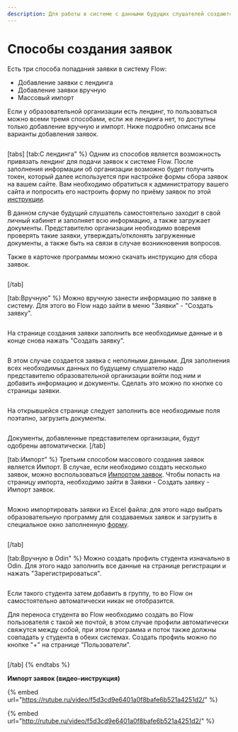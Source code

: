 ```yaml
---
description: Для работы в системе с данными будущих слушателей создаются заявки
---
```


# Способы создания заявок

Есть три способа попадания заявки в систему Flow:

* Добавление заявки с лендинга
* Добавление заявки вручную
* Массовый импорт

Если у образовательной организации есть лендинг, то пользоваться можно всеми тремя способами, если же лендинга нет, то доступны только добавление вручную и импорт. Ниже подробно описаны все варианты добавления заявок.

<figure><img src="../../.gitbook/assets/image (19).png" alt=""><figcaption></figcaption></figure>

[tabs]
[tab:С лендинга" %}
Одним из способов является возможность привязать лендинг для подачи заявок к системе Flow. После заполнения информации об организации возможно будет получить токен, который далее используется при настройке формы сбора заявок на вашем сайте. Вам необходимо обратиться к администратору вашего сайта и попросить его настроить форму по приёму заявок по этой [инструкции](../../organizaciya/token-organizacii/forma-sbora-zayavok-na-saite-organizacii.md).

В данном случае будущий слушатель самостоятельно заходит в свой личный кабинет и заполняет всю информацию, а также загружает документы. Представителю организации необходимо вовремя проверять такие заявки, утверждать/отклонять загруженные документы, а также быть на связи в случае возникновения вопросов.

Также в карточке программы можно скачать инструкцию для сбора заявок.

<figure><img src="../../.gitbook/assets/image (158).png" alt=""><figcaption></figcaption></figure>
[/tab]

[tab:Вручную" %}
Можно вручную занести информацию по заявке в систему. Для этого во Flow надо зайти в меню "Заявки" - "Создать заявку".

<figure><img src="../../.gitbook/assets/image (22).png" alt=""><figcaption></figcaption></figure>

На странице создания заявки заполнить все необходимые данные и в конце снова нажать "Создать заявку".

<figure><img src="../../.gitbook/assets/image (23).png" alt=""><figcaption></figcaption></figure>

В этом случае создается заявка с неполными данными. Для заполнения всех необходимых данных по будущему слушателю надо представителю образовательной организации войти под ним и добавить информацию и документы. Сделать это можно по кнопке со страницы заявки.&#x20;

<figure><img src="../../.gitbook/assets/image (24).png" alt=""><figcaption></figcaption></figure>

На открывшейся странице следует заполнить все необходимые поля поэтапно, загрузить документы.&#x20;

<figure><img src="../../.gitbook/assets/image (26).png" alt=""><figcaption></figcaption></figure>

Документы, добавленные представителем организации, будут одобрены автоматически.&#x20;
[/tab]

[tab:Импорт" %}
Третьим способом массового создания заявок является Импорт. В случае, если необходимо создать несколько заявок, можно воспользоваться [Импортом заявок](https://web.flow-crm.study/Requests/ImportRequests). Чтобы попасть на страницу импорта, необходимо зайти в Заявки - Создать заявку - Импорт заявок.

<figure><img src="../../.gitbook/assets/image (20).png" alt=""><figcaption></figcaption></figure>

Можно импортировать заявки из Excel файла: для этого надо выбрать образовательную программу для создаваемых заявок и загрузить в специальное окно заполненную [форму](https://web.flow-crm.study/files/Requests_form.xlsx).

<figure><img src="../../.gitbook/assets/image (21).png" alt=""><figcaption></figcaption></figure>
[/tab]

[tab:Вручную в Odin" %}
Можно создать профиль студента изначально в Odin. Для этого надо заполнить все данные на странице регистрации и нажать "Зарегистрироваться".&#x20;

<figure><img src="../../.gitbook/assets/image (7).png" alt=""><figcaption></figcaption></figure>

Если такого студента затем добавить в группу, то во Flow он самостоятельно автоматически никак не отобразится.&#x20;

Для переноса студента во Flow необходимо создать во Flow пользователя с такой же почтой, в этом случае профили автоматически свяжутся между собой, при этом программа и поток также должны совпадать у студента в обеих системах. Создать профиль можно по кнопке "+" на странице "Пользователи".

<figure><img src="../../.gitbook/assets/image (8).png" alt=""><figcaption></figcaption></figure>
[/tab]
{% endtabs %}



**Импорт заявок (видео-инструкция)**

{% embed url="https://rutube.ru/video/f5d3cd9e6401a0f8bafe6b521a4251d2/" %}

{% embed url="http://rutube.ru/video/f5d3cd9e6401a0f8bafe6b521a4251d2/" %}
